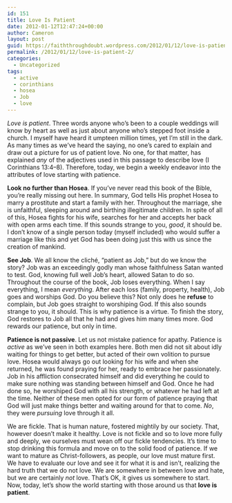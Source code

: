 ```yaml
---
id: 151
title: Love Is Patient
date: 2012-01-12T12:47:24+00:00
author: Cameron
layout: post
guid: https://faiththroughdoubt.wordpress.com/2012/01/12/love-is-patient/
permalink: /2012/01/12/love-is-patient-2/
categories:
  - Uncategorized
tags:
  - active
  - corinthians
  - hosea
  - Job
  - love
---
```

_Love is patient_. Three words anyone who’s been to a couple weddings will know by heart as well as just about anyone who’s stepped foot inside a church. I myself have heard it umpteen million times, yet I’m still in the dark. As many times as we’ve heard the saying, no one’s cared to explain and draw out a picture for us of patient love. No one, for that matter, has explained _any_ of the adjectives used in this passage to describe love (I Corinthians 13:4–8). Therefore, today, we begin a weekly endeavor into the attributes of love starting with patience.

**Look no further than Hosea**. If you’ve never read this book of the Bible, you’re really missing out here. In summary, God tells His prophet Hosea to marry a prostitute and start a family with her. Throughout the marriage, she is unfaithful, sleeping around and birthing illegitimate children. In spite of all of this, Hosea fights for his wife, searches for her and accepts her back with open arms each time. If this sounds strange to you, _good_, it should be. I don’t know of a single person today (myself included) who would suffer a marriage like this and yet God has been doing just this with us since the creation of mankind.

**See Job**. We all know the cliché, “patient as Job,” but do we know the story? Job was an exceedingly godly man whose faithfulness Satan wanted to test. God, knowing full well Job’s heart, allowed Satan to do so. Throughout the course of the book, Job loses everything. When I say everything, I mean _everything_. After each loss (family, property, health), Job goes and worships God. Do you believe this? Not only does he **refuse** to complain, but Job goes straight to worshiping God. If this also sounds strange to you, it should. This is why patience is a virtue. To finish the story, God restores to Job all that he had and gives him many times more. God rewards our patience, but only in time.

**Patience is not passive**. Let us not mistake patience for apathy. Patience is _active_ as we’ve seen in both examples here. Both men did not sit about idly waiting for things to get better, but acted of their own volition to pursue love. Hosea would always go out looking for his wife and when she returned, he was found praying for her, ready to embrace her passionately. Job in his affliction consecrated himself and did everything he could to make sure nothing was standing between himself and God. Once he had done so, he worshiped God with all his strength, or whatever he had left at the time. Neither of these men opted for our form of patience praying that God will just make things better and waiting around for that to come. _No_, they were _pursuing_ love through it all.

We are fickle. That is human nature, fostered mightily by our society. That, however doesn’t make it healthy. Love is not fickle and so to love more fully and deeply, we ourselves must wean off our fickle tendencies. It’s time to stop drinking this formula and move on to the solid food of patience. If we want to mature as Christ-followers, as people, our love must mature first. We have to evaluate our love and see it for what it is and isn’t, realizing the hard truth that we do not love. We are somewhere in between love and hate, but we are certainly _not_ love. That’s OK, it gives us somewhere to start. Now, today, let’s show the world starting with those around us that **love is patient**.